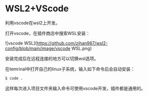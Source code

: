 # WSL2+VScode

利用vscode在wsl2上开发。

打开vscode，在插件商店中搜索WSL安装：

![vscode WSL](https://github.com/zihan987/wsl2-config/blob/main/image/vscode WSL.png)

安装完成后在远程连接的地方可以切换wsl选项。

在temrinal中打开自己的linux子系统，输入如下命令后会自动安装：

```bash
$ code .
```

这样每次进入项目文件夹输入命令可使用vscode开发，插件都是通用的。
